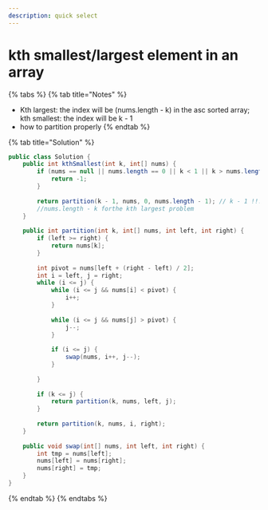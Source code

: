 ```yaml
---
description: quick select
---
```


# kth smallest/largest element in an array

{% tabs %}
{% tab title="Notes" %}
* Kth largest: the index will be \(nums.length - k\) in the asc sorted array; kth smallest: the index will be k - 1
* how to partition properly
{% endtab %}

{% tab title="Solution" %}
```java
public class Solution {
    public int kthSmallest(int k, int[] nums) {
        if (nums == null || nums.length == 0 || k < 1 || k > nums.length) {
            return -1;
        }
        
        return partition(k - 1, nums, 0, nums.length - 1); // k - 1 !!!
        //nums.length - k forthe kth largest problem 
    }
    
    public int partition(int k, int[] nums, int left, int right) {
        if (left >= right) {
            return nums[k];
        }
        
        int pivot = nums[left + (right - left) / 2];
        int i = left, j = right;
        while (i <= j) {
            while (i <= j && nums[i] < pivot) {
                i++;
            }
            
            while (i <= j && nums[j] > pivot) {
                j--;
            }
            
            if (i <= j) {
                swap(nums, i++, j--);
            }
            
        }
        
        if (k <= j) {
            return partition(k, nums, left, j);
        }
            
        return partition(k, nums, i, right);
    }
    
    public void swap(int[] nums, int left, int right) {
        int tmp = nums[left];
        nums[left] = nums[right];
        nums[right] = tmp;
    }
}
```
{% endtab %}
{% endtabs %}

